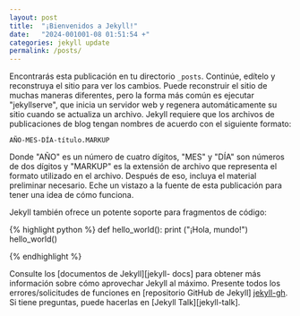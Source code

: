 ```yaml
---
layout: post
title:  "¡Bienvenidos a Jekyll!"
date:   "2024-001001-08 01:51:54 +"
categories: jekyll update
permalink: /posts/
---
```

Encontrarás esta publicación en tu directorio `_posts`. Continúe, edítelo y reconstruya el sitio para ver los cambios. Puede reconstruir el sitio de muchas maneras diferentes, pero la forma más común es ejecutar "jekyllserve", que inicia un servidor web y regenera automáticamente su sitio cuando se actualiza un archivo.
Jekyll requiere que los archivos de publicaciones de blog tengan nombres de acuerdo con el siguiente formato:

`AÑO-MES-DÍA-título.MARKUP`

Donde "AÑO" es un número de cuatro dígitos, "MES" y "DÍA" son números de dos dígitos y "MARKUP" es la extensión de archivo que representa el formato utilizado en el archivo. Después de eso, incluya el material preliminar necesario.
Eche un vistazo a la fuente de esta publicación para tener una idea de cómo funciona.

Jekyll también ofrece un potente soporte para fragmentos de código:

{% highlight python %}
   def hello_world():
       print ("¡Hola, mundo!")
       hello_world()

{% endhighlight %}

Consulte los [documentos de Jekyll][jekyll-
docs] para obtener más información sobre cómo aprovechar Jekyll al máximo. Presente todos los errores/solicitudes de funciones en [repositorio GitHub de Jekyll] [jekyll-gh]. Si tiene preguntas, puede hacerlas en [Jekyll Talk][jekyll-talk].

[documentos jekyll]: https://jekyllrb.com/docs/home
[jekyll-gh]: https://github.com/jekyll/jekyll
[jekyll-charla]: https://talk.jekyllrb.com/